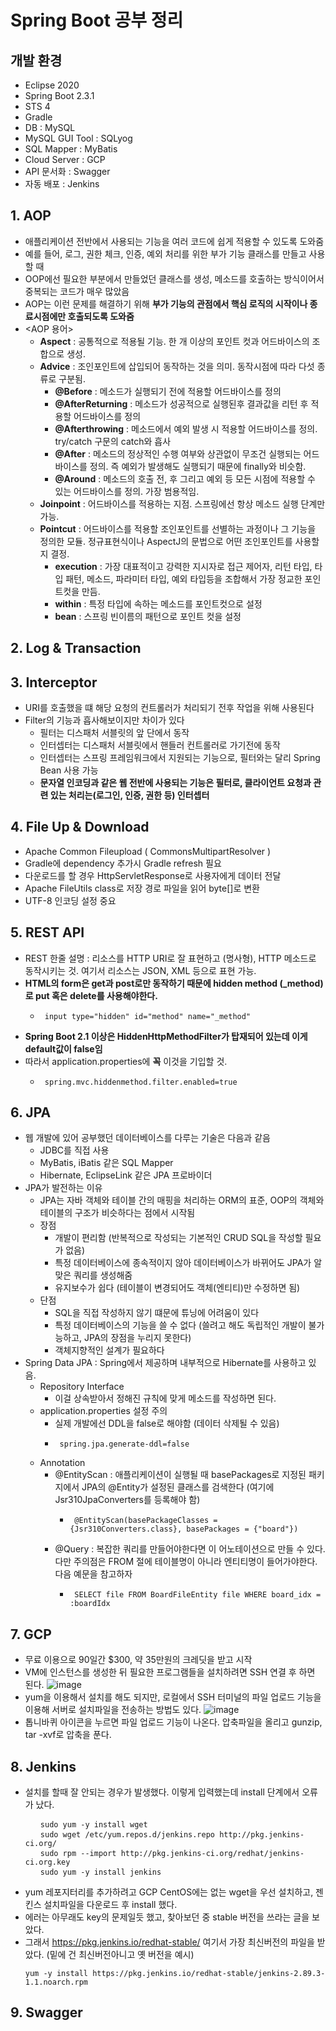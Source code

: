 # Spring Boot 공부 정리
## 개발 환경
  - Eclipse 2020
  - Spring Boot 2.3.1
  - STS 4
  - Gradle
  - DB : MySQL
  - MySQL GUI Tool : SQLyog
  - SQL Mapper : MyBatis
  - Cloud Server : GCP
  - API 문서화 : Swagger
  - 자동 배포 : Jenkins
  
## 1. AOP
  - 애플리케이션 전반에서 사용되는 기능을 여러 코드에 쉽게 적용할 수 있도록 도와줌
  - 예를 들어, 로그, 권한 체크, 인증, 예외 처리를 위한 부가 기능 클래스를 만들고 사용할 때
  - OOP에선 필요한 부분에서 만들었던 클래스를 생성, 메소드를 호출하는 방식이어서 중복되는 코드가 매우 많았음
  - AOP는 이런 문제를 해결하기 위해 **부가 기능의 관점에서 핵심 로직의 시작이나 종료시점에만 호출되도록 도와줌** 
  - <AOP 용어>
    - **Aspect** : 공통적으로 적용될 기능. 한 개 이상의 포인트 컷과 어드바이스의 조합으로 생성.
    - **Advice** : 조인포인트에 삽입되어 동작하는 것을 의미. 동작시점에 따라 다섯 종류로 구분됨.
      - **@Before** : 메소드가 실행되기 전에 적용할 어드바이스를 정의
      - **@AfterReturning** : 메소드가 성공적으로 실행된후 결과값을 리턴 후 적용할 어드바이스를 정의
      - **@Afterthrowing** : 메소드에서 예외 발생 시 적용할 어드바이스를 정의. try/catch 구문의 catch와 흡사
      - **@After** : 메소드의 정상적인 수행 여부와 상관없이 무조건 실행되는 어드바이스를 정의. 즉 예외가 발생해도 실행되기 때문에 finally와 비슷함.
      - **@Around** : 메소드의 호출 전, 후 그리고 예외 등 모든 시점에 적용할 수 있는 어드바이스를 정의. 가장 범용적임. 
    - **Joinpoint** : 어드바이스를 적용하는 지점. 스프링에선 항상 메소드 실행 단계만 가능.
    - **Pointcut** : 어드바이스를 적용할 조인포인트를 선별하는 과정이나 그 기능을 정의한 모듈. 정규표현식이나 AspectJ의 문법으로 어떤 조인포인트를 사용할지 결정.
      - **execution** : 가장 대표적이고 강력한 지시자로 접근 제어자, 리턴 타입, 타입 패턴, 메소드, 파라미터 타입, 예외 타입등을 조합해서 가장 정교한 포인트컷을 만듬.
      - **within** : 특정 타입에 속하는 메소드를 포인트컷으로 설정
      - **bean** : 스프링 빈이름의 패턴으로 포인트 컷을 설정
## 2. Log & Transaction

## 3. Interceptor
  - URI를 호출했을 떄 해당 요청의 컨트롤러가 처리되기 전후 작업을 위해 사용된다
  - Filter의 기능과 흡사해보이지만 차이가 있다
    - 필터는 디스패처 서블릿의 앞 단에서 동작
    - 인터셉터는 디스패처 서블릿에서 핸들러 컨트롤러로 가기전에 동작
    - 인터셉터는 스프링 프레임워크에서 지원되는 기능으로, 필터와는 달리 Spring Bean 사용 가능
    - **문자열 인코딩과 같은 웹 전반에 사용되는 기능은 필터로, 클라이언트 요청과 관련 있는 처리는(로그인, 인증, 권한 등) 인터셉터**
## 4. File Up & Download
  - Apache Common Fileupload ( CommonsMultipartResolver )
  - Gradle에 dependency 추가시 Gradle refresh 필요
  - 다운로드를 할 경우 HttpServletResponse로 사용자에게 데이터 전달
  - Apache FileUtils class로 저장 경로 파일을 읽어 byte[]로 변환
  - UTF-8 인코딩 설정 중요
## 5. REST API
  - REST 한줄 설명 : 리소스를 HTTP URI로 잘 표현하고 (명사형), HTTP 메소드로 동작시키는 것. 여기서 리소스는 JSON, XML 등으로 표현 가능.
  - **HTML의 form은 get과 post로만 동작하기 때문에 hidden method (_method)로 put 혹은 delete를 사용해야한다.**
    - <pre><code> input type="hidden" id="method" name="_method" </code></pre>
  - **Spring Boot 2.1 이상은 HiddenHttpMethodFilter가 탑재되어 있는데 이게 default값이 false임**
  - 따라서 application.properties에 **꼭** 이것을 기입할 것.
    - <pre><code> spring.mvc.hiddenmethod.filter.enabled=true </pre></code>
  
## 6. JPA
  - 웹 개발에 있어 공부했던 데이터베이스를 다루는 기술은 다음과 같음
    - JDBC를 직접 사용
    - MyBatis, iBatis 같은 SQL Mapper
    - Hibernate, EclipseLink 같은 JPA 프로바이더
  - JPA가 발전하는 이유
    - JPA는 자바 객체와 테이블 간의 매핑을 처리하는 ORM의 표준, OOP의 객체와 테이블의 구조가 비슷하다는 점에서 시작됨
    - 장점
      - 개발이 편리함 (반복적으로 작성되는 기본적인 CRUD SQL을 작성할 필요가 없음)
      - 특정 데이터베이스에 종속적이지 않아 데이터베이스가 바뀌어도 JPA가 알맞은 쿼리를 생성해줌
      - 유지보수가 쉽다 (테이블이 변경되어도 객체(엔티티)만 수정하면 됨)
    - 단점
      - SQL을 직접 작성하지 않기 떄문에 튜닝에 어려움이 있다
      - 특정 데이터베이스의 기능을 쓸 수 없다 (쓸려고 해도 독립적인 개발이 불가능하고, JPA의 장점을 누리지 못한다)
      - 객체지향적인 설계가 필요하다
  - Spring Data JPA : Spring에서 제공하며 내부적으로 Hibernate를 사용하고 있음. 
    - Repository Interface
      - 이걸 상속받아서 정해진 규칙에 맞게 메소드를 작성하면 된다.
    - application.properties 설정 주의
      - 실제 개발에선 DDL을 false로 해야함 (데이터 삭제될 수 있음)
      - <pre><code> spring.jpa.generate-ddl=false</code></pre>
    - Annotation
      - @EntityScan : 애플리케이션이 실행될 때 basePackages로 지정된 패키지에서 JPA의 @Entity가 설정된 클래스를 검색한다 (여기에 Jsr310JpaConverters를 등록해야 함)
        - <pre><code> @EntityScan(basePackageClasses = {Jsr310Converters.class}, basePackages = {"board"}) </code></pre>
      - @Query : 복잡한 쿼리를 만들어야한다면 이 어노테이션으로 만들 수 있다. 다만 주의점은 FROM 절에 테이블명이 아니라 엔티티명이 들어가야한다. 다음 예문을 참고하자
        - <pre><code> SELECT file FROM BoardFileEntity file WHERE board_idx = :boardIdx </code></pre>

## 7. GCP
  - 무료 이용으로 90일간 $300, 약 35만원의 크레딧을 받고 시작
  - VM에 인스턴스를 생성한 뒤 필요한 프로그램들을 설치하려면 SSH 연결 후 하면 된다.
  ![image](https://user-images.githubusercontent.com/40975942/92328179-cdb3da00-f099-11ea-8168-d753e7937fa5.png)
  - yum을 이용해서 설치를 해도 되지만, 로컬에서 SSH 터미널의 파일 업로드 기능을 이용해 서버로 설치파일을 전송하는 방법도 있다.
  ![image](https://user-images.githubusercontent.com/40975942/92328266-68141d80-f09a-11ea-8868-f91ee7946f35.png)
  - 톱니바퀴 아이콘을 누르면 파일 업로드 기능이 나온다. 압축파일을 올리고 gunzip, tar -xvf로 압축을 푼다.

## 8. Jenkins
  - 설치를 할때 잘 안되는 경우가 발생했다. 이렇게 입력했는데 install 단계에서 오류가 났다.
    <pre>
      <code> sudo yum -y install wget </code>
      <code> sudo wget /etc/yum.repos.d/jenkins.repo http://pkg.jenkins-ci.org/</code>
      <code> sudo rpm --import http://pkg.jenkins-ci.org/redhat/jenkins-ci.org.key</code>
      <code> sudo yum -y install jenkins</code>
    </pre>
  - yum 레포지터리를 추가하려고 GCP CentOS에는 없는 wget을 우선 설치하고, 젠킨스 설치파일을 다운로드 후 install 했다.
  - 에러는 아무래도 key의 문제일듯 했고, 찾아보던 중 stable 버전을 쓰라는 글을 보았다.
  - 그래서 https://pkg.jenkins.io/redhat-stable/ 여기서 가장 최신버전의 파일을 받았다. (밑에 건 최신버전아니고 옛 버전을 예시)
    <pre><code>yum -y install https://pkg.jenkins.io/redhat-stable/jenkins-2.89.3-1.1.noarch.rpm</code></pre>
    
## 9. Swagger 
